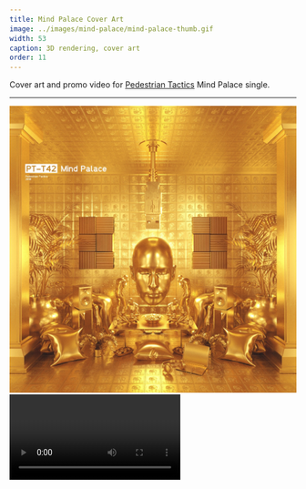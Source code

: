 ```yaml
---
title: Mind Palace Cover Art
image: ../images/mind-palace/mind-palace-thumb.gif
width: 53
caption: 3D rendering, cover art
order: 11
---
```


Cover art and promo video for [Pedestrian Tactics](https://pedestriantactics.com) Mind Palace single.

---

![](../images/mind-palace/mind-palace-cover-art.jpeg)
<video controls src="images/mind-palace/mind-palace-video.mov"></video>